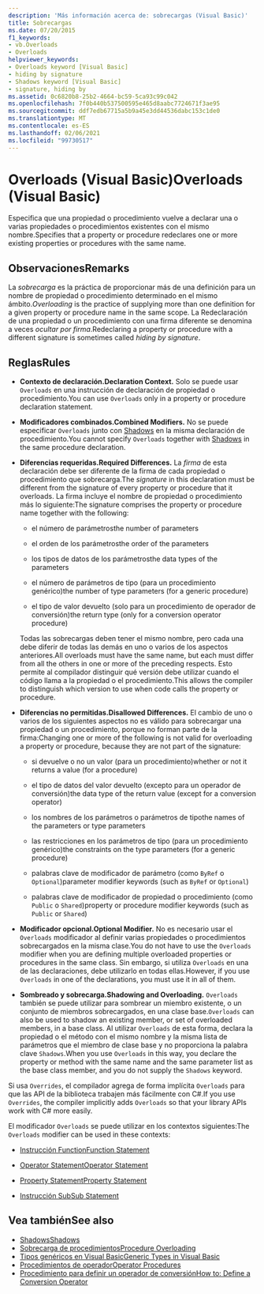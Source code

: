```yaml
---
description: 'Más información acerca de: sobrecargas (Visual Basic)'
title: Sobrecargas
ms.date: 07/20/2015
f1_keywords:
- vb.Overloads
- Overloads
helpviewer_keywords:
- Overloads keyword [Visual Basic]
- hiding by signature
- Shadows keyword [Visual Basic]
- signature, hiding by
ms.assetid: 0c6820b8-25b2-4664-bc59-5ca93c99c042
ms.openlocfilehash: 7f0b440b537500595e465d8aabc7724671f3ae95
ms.sourcegitcommit: ddf7edb67715a5b9a45e3dd44536dabc153c1de0
ms.translationtype: MT
ms.contentlocale: es-ES
ms.lasthandoff: 02/06/2021
ms.locfileid: "99730517"
---
```

# <a name="overloads-visual-basic"></a><span data-ttu-id="9ffd7-103">Overloads (Visual Basic)</span><span class="sxs-lookup"><span data-stu-id="9ffd7-103">Overloads (Visual Basic)</span></span>

<span data-ttu-id="9ffd7-104">Especifica que una propiedad o procedimiento vuelve a declarar una o varias propiedades o procedimientos existentes con el mismo nombre.</span><span class="sxs-lookup"><span data-stu-id="9ffd7-104">Specifies that a property or procedure redeclares one or more existing properties or procedures with the same name.</span></span>

## <a name="remarks"></a><span data-ttu-id="9ffd7-105">Observaciones</span><span class="sxs-lookup"><span data-stu-id="9ffd7-105">Remarks</span></span>

<span data-ttu-id="9ffd7-106">La *sobrecarga* es la práctica de proporcionar más de una definición para un nombre de propiedad o procedimiento determinado en el mismo ámbito.</span><span class="sxs-lookup"><span data-stu-id="9ffd7-106">*Overloading* is the practice of supplying more than one definition for a given property or procedure name in the same scope.</span></span> <span data-ttu-id="9ffd7-107">La Redeclaración de una propiedad o un procedimiento con una firma diferente se denomina a veces *ocultar por firma*.</span><span class="sxs-lookup"><span data-stu-id="9ffd7-107">Redeclaring a property or procedure with a different signature is sometimes called *hiding by signature*.</span></span>

## <a name="rules"></a><span data-ttu-id="9ffd7-108">Reglas</span><span class="sxs-lookup"><span data-stu-id="9ffd7-108">Rules</span></span>

- <span data-ttu-id="9ffd7-109">**Contexto de declaración.**</span><span class="sxs-lookup"><span data-stu-id="9ffd7-109">**Declaration Context.**</span></span> <span data-ttu-id="9ffd7-110">Solo se puede usar `Overloads` en una instrucción de declaración de propiedad o procedimiento.</span><span class="sxs-lookup"><span data-stu-id="9ffd7-110">You can use `Overloads` only in a property or procedure declaration statement.</span></span>

- <span data-ttu-id="9ffd7-111">**Modificadores combinados.**</span><span class="sxs-lookup"><span data-stu-id="9ffd7-111">**Combined Modifiers.**</span></span> <span data-ttu-id="9ffd7-112">No se puede especificar `Overloads` junto con [Shadows](shadows.md) en la misma declaración de procedimiento.</span><span class="sxs-lookup"><span data-stu-id="9ffd7-112">You cannot specify `Overloads` together with [Shadows](shadows.md) in the same procedure declaration.</span></span>

- <span data-ttu-id="9ffd7-113">**Diferencias requeridas.**</span><span class="sxs-lookup"><span data-stu-id="9ffd7-113">**Required Differences.**</span></span> <span data-ttu-id="9ffd7-114">La *firma* de esta declaración debe ser diferente de la firma de cada propiedad o procedimiento que sobrecarga.</span><span class="sxs-lookup"><span data-stu-id="9ffd7-114">The *signature* in this declaration must be different from the signature of every property or procedure that it overloads.</span></span> <span data-ttu-id="9ffd7-115">La firma incluye el nombre de propiedad o procedimiento más lo siguiente:</span><span class="sxs-lookup"><span data-stu-id="9ffd7-115">The signature comprises the property or procedure name together with the following:</span></span>

  - <span data-ttu-id="9ffd7-116">el número de parámetros</span><span class="sxs-lookup"><span data-stu-id="9ffd7-116">the number of parameters</span></span>

  - <span data-ttu-id="9ffd7-117">el orden de los parámetros</span><span class="sxs-lookup"><span data-stu-id="9ffd7-117">the order of the parameters</span></span>

  - <span data-ttu-id="9ffd7-118">los tipos de datos de los parámetros</span><span class="sxs-lookup"><span data-stu-id="9ffd7-118">the data types of the parameters</span></span>

  - <span data-ttu-id="9ffd7-119">el número de parámetros de tipo (para un procedimiento genérico)</span><span class="sxs-lookup"><span data-stu-id="9ffd7-119">the number of type parameters (for a generic procedure)</span></span>

  - <span data-ttu-id="9ffd7-120">el tipo de valor devuelto (solo para un procedimiento de operador de conversión)</span><span class="sxs-lookup"><span data-stu-id="9ffd7-120">the return type (only for a conversion operator procedure)</span></span>

  <span data-ttu-id="9ffd7-121">Todas las sobrecargas deben tener el mismo nombre, pero cada una debe diferir de todas las demás en uno o varios de los aspectos anteriores.</span><span class="sxs-lookup"><span data-stu-id="9ffd7-121">All overloads must have the same name, but each must differ from all the others in one or more of the preceding respects.</span></span> <span data-ttu-id="9ffd7-122">Esto permite al compilador distinguir qué versión debe utilizar cuando el código llama a la propiedad o el procedimiento.</span><span class="sxs-lookup"><span data-stu-id="9ffd7-122">This allows the compiler to distinguish which version to use when code calls the property or procedure.</span></span>

- <span data-ttu-id="9ffd7-123">**Diferencias no permitidas.**</span><span class="sxs-lookup"><span data-stu-id="9ffd7-123">**Disallowed Differences.**</span></span> <span data-ttu-id="9ffd7-124">El cambio de uno o varios de los siguientes aspectos no es válido para sobrecargar una propiedad o un procedimiento, porque no forman parte de la firma:</span><span class="sxs-lookup"><span data-stu-id="9ffd7-124">Changing one or more of the following is not valid for overloading a property or procedure, because they are not part of the signature:</span></span>

  - <span data-ttu-id="9ffd7-125">si devuelve o no un valor (para un procedimiento)</span><span class="sxs-lookup"><span data-stu-id="9ffd7-125">whether or not it returns a value (for a procedure)</span></span>

  - <span data-ttu-id="9ffd7-126">el tipo de datos del valor devuelto (excepto para un operador de conversión)</span><span class="sxs-lookup"><span data-stu-id="9ffd7-126">the data type of the return value (except for a conversion operator)</span></span>

  - <span data-ttu-id="9ffd7-127">los nombres de los parámetros o parámetros de tipo</span><span class="sxs-lookup"><span data-stu-id="9ffd7-127">the names of the parameters or type parameters</span></span>

  - <span data-ttu-id="9ffd7-128">las restricciones en los parámetros de tipo (para un procedimiento genérico)</span><span class="sxs-lookup"><span data-stu-id="9ffd7-128">the constraints on the type parameters (for a generic procedure)</span></span>

  - <span data-ttu-id="9ffd7-129">palabras clave de modificador de parámetro (como `ByRef` o `Optional`)</span><span class="sxs-lookup"><span data-stu-id="9ffd7-129">parameter modifier keywords (such as `ByRef` or `Optional`)</span></span>

  - <span data-ttu-id="9ffd7-130">palabras clave de modificador de propiedad o procedimiento (como `Public` o `Shared`)</span><span class="sxs-lookup"><span data-stu-id="9ffd7-130">property or procedure modifier keywords (such as `Public` or `Shared`)</span></span>

- <span data-ttu-id="9ffd7-131">**Modificador opcional.**</span><span class="sxs-lookup"><span data-stu-id="9ffd7-131">**Optional Modifier.**</span></span> <span data-ttu-id="9ffd7-132">No es necesario usar el `Overloads` modificador al definir varias propiedades o procedimientos sobrecargados en la misma clase.</span><span class="sxs-lookup"><span data-stu-id="9ffd7-132">You do not have to use the `Overloads` modifier when you are defining multiple overloaded properties or procedures in the same class.</span></span> <span data-ttu-id="9ffd7-133">Sin embargo, si utiliza `Overloads` en una de las declaraciones, debe utilizarlo en todas ellas.</span><span class="sxs-lookup"><span data-stu-id="9ffd7-133">However, if you use `Overloads` in one of the declarations, you must use it in all of them.</span></span>

- <span data-ttu-id="9ffd7-134">**Sombreado y sobrecarga.**</span><span class="sxs-lookup"><span data-stu-id="9ffd7-134">**Shadowing and Overloading.**</span></span> <span data-ttu-id="9ffd7-135">`Overloads` también se puede utilizar para sombrear un miembro existente, o un conjunto de miembros sobrecargados, en una clase base.</span><span class="sxs-lookup"><span data-stu-id="9ffd7-135">`Overloads` can also be used to shadow an existing member, or set of overloaded members, in a base class.</span></span> <span data-ttu-id="9ffd7-136">Al utilizar `Overloads` de esta forma, declara la propiedad o el método con el mismo nombre y la misma lista de parámetros que el miembro de clase base y no proporciona la palabra clave `Shadows`.</span><span class="sxs-lookup"><span data-stu-id="9ffd7-136">When you use `Overloads` in this way, you declare the property or method with the same name and the same parameter list as the base class member, and you do not supply the `Shadows` keyword.</span></span>

<span data-ttu-id="9ffd7-137">Si usa `Overrides`, el compilador agrega de forma implícita `Overloads` para que las API de la biblioteca trabajen más fácilmente con C#.</span><span class="sxs-lookup"><span data-stu-id="9ffd7-137">If you use `Overrides`, the compiler implicitly adds `Overloads` so that your library APIs work with C# more easily.</span></span>

<span data-ttu-id="9ffd7-138">El modificador `Overloads` se puede utilizar en los contextos siguientes:</span><span class="sxs-lookup"><span data-stu-id="9ffd7-138">The `Overloads` modifier can be used in these contexts:</span></span>

- [<span data-ttu-id="9ffd7-139">Instrucción Function</span><span class="sxs-lookup"><span data-stu-id="9ffd7-139">Function Statement</span></span>](../statements/function-statement.md)

- [<span data-ttu-id="9ffd7-140">Operator Statement</span><span class="sxs-lookup"><span data-stu-id="9ffd7-140">Operator Statement</span></span>](../statements/operator-statement.md)

- [<span data-ttu-id="9ffd7-141">Property Statement</span><span class="sxs-lookup"><span data-stu-id="9ffd7-141">Property Statement</span></span>](../statements/property-statement.md)

- [<span data-ttu-id="9ffd7-142">Instrucción Sub</span><span class="sxs-lookup"><span data-stu-id="9ffd7-142">Sub Statement</span></span>](../statements/sub-statement.md)

## <a name="see-also"></a><span data-ttu-id="9ffd7-143">Vea también</span><span class="sxs-lookup"><span data-stu-id="9ffd7-143">See also</span></span>

- [<span data-ttu-id="9ffd7-144">Shadows</span><span class="sxs-lookup"><span data-stu-id="9ffd7-144">Shadows</span></span>](shadows.md)
- [<span data-ttu-id="9ffd7-145">Sobrecarga de procedimientos</span><span class="sxs-lookup"><span data-stu-id="9ffd7-145">Procedure Overloading</span></span>](../../programming-guide/language-features/procedures/procedure-overloading.md)
- [<span data-ttu-id="9ffd7-146">Tipos genéricos en Visual Basic</span><span class="sxs-lookup"><span data-stu-id="9ffd7-146">Generic Types in Visual Basic</span></span>](../../programming-guide/language-features/data-types/generic-types.md)
- [<span data-ttu-id="9ffd7-147">Procedimientos de operador</span><span class="sxs-lookup"><span data-stu-id="9ffd7-147">Operator Procedures</span></span>](../../programming-guide/language-features/procedures/operator-procedures.md)
- [<span data-ttu-id="9ffd7-148">Procedimiento para definir un operador de conversión</span><span class="sxs-lookup"><span data-stu-id="9ffd7-148">How to: Define a Conversion Operator</span></span>](../../programming-guide/language-features/procedures/how-to-define-a-conversion-operator.md)
